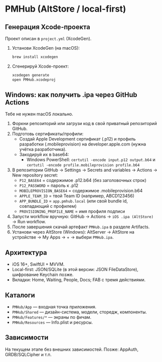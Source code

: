 # PMHub (AltStore / local-first)

## Генерация Xcode-проекта
Проект описан в `project.yml` (XcodeGen).

1. Установи XcodeGen (на macOS):
   ```bash
   brew install xcodegen
   ```
2. Сгенерируй Xcode-проект:
   ```bash
   xcodegen generate
   open PMHub.xcodeproj
   ```

## Windows: как получить .ipa через GitHub Actions
Тебе не нужен macOS локально.

1. Форкни репозиторий или загрузи код в свой приватный репозиторий GitHub.
2. Подготовь сертификаты/профили:
   - Создай Apple Development сертификат (.p12) и профиль разработки (.mobileprovision) на developer.apple.com (нужна учётка разработчика).
   - Закодируй их в base64:
     - Windows PowerShell: `certutil -encode input.p12 output.b64` и `certutil -encode profile.mobileprovision profile.b64`
3. В репозитории GitHub → Settings → Secrets and variables → Actions → New repository secret:
   - `P12_BASE64` = содержимое .p12.b64 (без заголовочных строк)
   - `P12_PASSWORD` = пароль к .p12
   - `MOBILEPROVISION_BASE64` = содержимое .mobileprovision.b64
   - `APPLE_TEAM_ID` = твой Team ID (например, ABCD123456)
   - `APP_BUNDLE_ID` = `app.pmhub.local` (или свой bundle id, совпадающий с профилем)
   - `PROVISIONING_PROFILE_NAME` = имя профиля подписи
4. Запусти workflow вручную: GitHub → Actions → `iOS .ipa (AltStore)` → Run workflow.
5. После завершения скачай артефакт `PMHub.ipa` в разделе Artifacts.
6. Установи через AltStore (Windows): AltServer → AltStore на устройстве → My Apps → + → выбери `PMHub.ipa`.

## Архитектура
- iOS 16+, SwiftUI + MVVM.
- Local-first: JSON/SQLite (в этой версии: JSON FileDataStore), шифрование Keychain позже.
- Вкладки: Home, Waiting, People, Docs; FAB с тремя действиями.

## Каталоги
- `PMHub/App` — входная точка приложения.
- `PMHub/Shared` — дизайн-система, модели, сторедж, компоненты.
- `PMHub/Features/*` — экраны по фичам.
- `PMHub/Resources` — Info.plist и ресурсы.

## Зависимости
На текущем этапе без внешних зависимостей. Позже: AppAuth, GRDB/SQLCipher и т.п.

